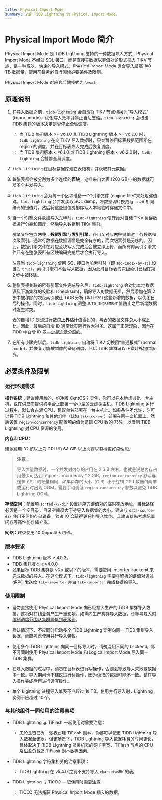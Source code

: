 ```yaml
---
title: Physical Import Mode
summary: 了解 TiDB Lightning 的 Physical Import Mode。
---
```


# Physical Import Mode 简介

Physical Import Mode 是 TiDB Lightning 支持的一种数据导入方式。Physical Import Mode 不经过 SQL 接口，而是直接将数据以键值对的形式插入 TiKV 节点，是一种高效、快速的导入模式。Physical Import Mode 适合导入最高 100 TB 数据量，使用前请务必自行阅读[必要条件及限制](/tidb-lightning/tidb-lightning-physical-import-mode.md#必要条件及限制)。

Physical Import Mode 对应的后端模式为 `local`。

## 原理说明

1. 在导入数据之前，`tidb-lightning` 会自动将 TiKV 节点切换为“导入模式” (import mode)，优化写入效率并停止自动压缩。`tidb-lightning` 会根据 TiDB 集群的版本决定是否停止全局调度。

    - 当 TiDB 集群版本 >= v6.1.0 且 TiDB Lightning 版本 >= v6.2.0 时，`tidb-lightning` 在向 TiKV 导入数据时，只会暂停目标表数据范围所在 region 的调度，并在目标表导入完成后恢复调度。
    - 当 TiDB 集群版本 < v6.1.0 或 TiDB Lightning 版本 < v6.2.0 时，`tidb-lightning` 会暂停全局调度。

2. `tidb-lightning` 在目标数据库建立表结构，并获取其元数据。

3. 每张表都会被分割为多个连续的**区块**，这样来自大表 (200 GB+) 的数据就可以多个并发导入。

4. `tidb-lightning` 会为每一个区块准备一个“引擎文件 (engine file)”来处理键值对。`tidb-lightning` 会并发读取 SQL dump，将数据源转换成与 TiDB 相同编码的键值对，然后将这些键值对排序写入本地临时存储文件中。

5. 当一个引擎文件数据写入完毕时，`tidb-lightning` 便开始对目标 TiKV 集群数据进行分裂和调度，然后导入数据到 TiKV 集群。

    引擎文件包含两种：**数据引擎**与**索引引擎**，各自又对应两种键值对：行数据和次级索引。通常行数据在数据源里是完全有序的，而次级索引是无序的。因此，数据引擎文件在对应区块写入完成后会被立即上传，而所有的索引引擎文件只有在整张表所有区块编码完成后才会执行导入。 
    
    注意当 `tidb-lightning` 使用 SQL 接口添加索引时（即 `add-index-by-sql` 设置为 `true`），索引引擎将不会写入数据，因为此时目标表的次级索引已经在第 2 步中被移除。

6. 整张表相关联的所有引擎文件完成导入后，`tidb-lightning` 会对比本地数据源及下游集群的校验和 (checksum)，确保导入的数据无损，然后添加在第 2 步中被移除的次级索引或让 TiDB 分析 (`ANALYZE`) 这些新增的数据，以优化日后的操作。同时，`tidb-lightning` 调整 `AUTO_INCREMENT` 值防止之后新增数据时发生冲突。

    表的自增 ID 是通过行数的**上界**估计值得到的，与表的数据文件总大小成正比。因此，最后的自增 ID 通常比实际行数大得多。这属于正常现象，因为在 TiDB 中自增 ID [不一定是连续分配的](/mysql-compatibility.md#自增-id)。

7. 在所有步骤完毕后，`tidb-lightning` 自动将 TiKV 切换回“普通模式” (normal mode)，并恢复可能被暂停的全局调度，此后 TiDB 集群可以正常对外提供服务。

## 必要条件及限制

### 运行环境需求

**操作系统**：建议使用新的、纯净版 CentOS 7 实例，你可以在本地虚拟化一台主机，或在供应商提供的平台上部署一台小型的云虚拟主机。TiDB Lightning 运行过程中，默认会占满 CPU，建议单独部署在一台主机上。如果条件不允许，你可以将 TiDB Lightning 和其他组件（比如 `tikv-server`）部署在同一台机器上，然后设置 `region-concurrency` 配置项的值为逻辑 CPU 数的 75%，以限制 TiDB Lightning 对 CPU 资源的使用。

**内存和 CPU**：

建议使用 32 核以上的 CPU 和 64 GiB 以上内存以获得更好的性能。

> **注意：**
>
> 导入大量数据时，一个并发对内存的占用在 2 GiB 左右，也就是说总内存占用最大可达到 region-concurrency * 2 GiB。`region-concurrency` 默认与逻辑 CPU 的数量相同。如果内存的大小（GiB）小于逻辑 CPU 数量的两倍或运行时出现 OOM，需要手动调低 `region-concurrency` 参数以避免 TiDB Lightning OOM。

**存储空间**：配置项 `sorted-kv-dir` 设置排序的键值对的临时存放地址，目标路径必须是一个空目录，目录空间须大于待导入数据集的大小。建议与 `data-source-dir` 使用不同的存储设备，独占 IO 会获得更好的导入性能，且建议优先考虑配置闪存等高性能存储介质。

**网络**：建议使用 10 Gbps 以太网卡。

### 版本要求

- TiDB Lightning 版本 ≥ 4.0.3。
- TiDB 集群版本 ≥ v4.0.0。
- 如果目标 TiDB 集群是 v3.x 或以下的版本，需要使用 Importer-backend 来完成数据的导入。在这个模式下，`tidb-lightning` 需要将解析的键值对通过 gRPC 发送给 `tikv-importer` 并由 `tikv-importer` 完成数据的导入。

### 使用限制

- 请勿直接使用 Physical Import Mode 向已经投入生产的 TiDB 集群导入数据，这将对在线业务产生严重影响。如需向生产集群导入数据，请参考[导入时限制调度范围从集群降低到表级别](/tidb-lightning/tidb-lightning-physical-import-mode-usage.md#导入时限制调度范围从集群降低到表级别)。

- 默认情况下，不应同时启动多个 TiDB Lightning 实例向同一 TiDB 集群导入数据，而应考虑使用[并行导入](/tidb-lightning/tidb-lightning-distributed-import.md)特性。

- 使用多个 TiDB Lightning 向同一目标导入时，请勿混用不同的 backend，即不可同时使用 Physical Import Mode 和 Logical Import Mode 导入同一 TiDB 集群。

- 在导入数据的过程中，请勿在目标表进行写操作，否则会导致导入失败或数据不一致。导入期间也不建议进行读操作，因为读取的数据可能不一致。请在导入操作完成后再进行读写操作。

- 单个 Lightning 进程导入单表不应超过 10 TB。使用并行导入时，Lightning 实例不应超过 10 个。

### 与其他组件一同使用的注意事项

- TiDB Lightning 与 TiFlash 一起使用时需要注意：

    - 无论是否已为一张表创建 TiFlash 副本，你都可以使用 TiDB Lightning 导入数据至该表。但该场景下，TiDB Lightning 导入数据耗费的时间更长，具体取决于 TiDB Lightning 部署机器的网卡带宽、TiFlash 节点的 CPU 及磁盘负载及 TiFlash 副本数等因素。

- TiDB Lightning 字符集相关的注意事项：

    - TiDB Lightning 在 v5.4.0 之前不支持导入 `charset=GBK` 的表。

- TiDB Lightning 与 TiCDC 一起使用时需要注意：

    - TiCDC 无法捕获 Physical Import Mode 插入的数据。